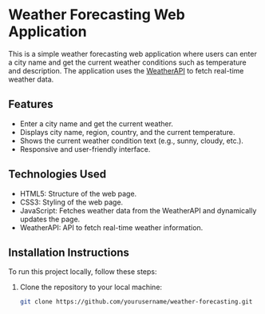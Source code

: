 # Weather Forecasting Web Application

This is a simple weather forecasting web application where users can enter a city name and get the current weather conditions such as temperature and description. The application uses the [WeatherAPI](https://www.weatherapi.com/) to fetch real-time weather data.

## Features

- Enter a city name and get the current weather.
- Displays city name, region, country, and the current temperature.
- Shows the current weather condition text (e.g., sunny, cloudy, etc.).
- Responsive and user-friendly interface.

## Technologies Used

- HTML5: Structure of the web page.
- CSS3: Styling of the web page.
- JavaScript: Fetches weather data from the WeatherAPI and dynamically updates the page.
- WeatherAPI: API to fetch real-time weather information.

## Installation Instructions

To run this project locally, follow these steps:

1. Clone the repository to your local machine:
   ```bash
   git clone https://github.com/yourusername/weather-forecasting.git
  
